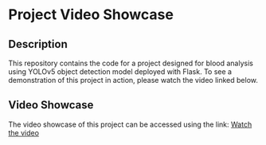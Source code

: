 # Project Video Showcase

## Description
This repository contains the code for a project designed for blood analysis using YOLOv5 object detection model deployed with Flask. To see a demonstration of this project in action, please watch the video linked below.

## Video Showcase
The video showcase of this project can be accessed using the link:
[Watch the video](https://youtu.be/f5Gqn_xpqrw)

